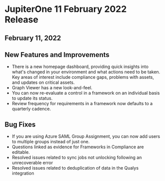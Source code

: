 # JupiterOne 11 February 2022 Release
## February 11, 2022

## New Features and Improvements
- There is a new homepage dashboard, providing quick insights into what's changed in your environment and what actions need to be taken. Key areas of interest include compliance gaps, problems with assets, and updates on critical assets.
- Graph Viewer has a new look-and-feel.
- You can now re-evaluate a control in a framework on an individual basis to update its status.
- Review frequency for requirements in a framework now defaults to a quarterly cadence.

## Bug Fixes
- If you are using Azure SAML Group Assignment, you can now add users to multiple groups instead of just one.
- Questions linked as evidence for Frameworks in Compliance are editable.
- Resolved issues related to sync jobs not unlocking following an unrecoverable error
- Resolved issues related to deduplication of data in the Qualys integration
